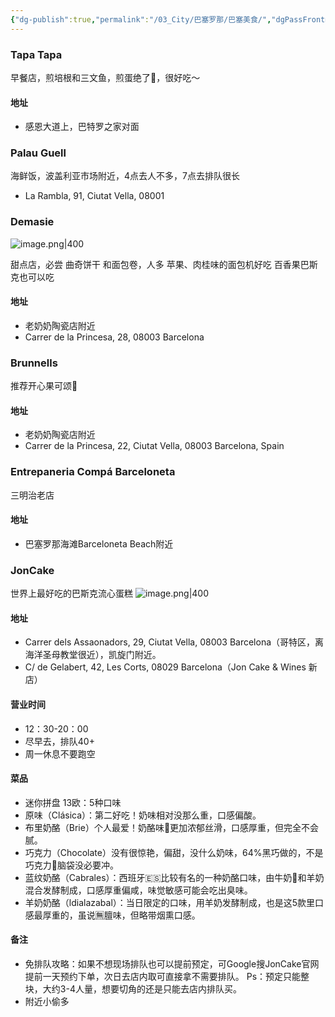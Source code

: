```yaml
---
{"dg-publish":true,"permalink":"/03_City/巴塞罗那/巴塞美食/","dgPassFrontmatter":true}
---
```


### Tapa Tapa
早餐店，煎培根和三文鱼，煎蛋绝了🍳，很好吃～
#### 地址
+ 感恩大道上，巴特罗之家对面

### Palau Guell
海鲜饭，波盖利亚市场附近，4点去人不多，7点去排队很长
+ La Rambla, 91, Ciutat Vella, 08001

### Demasie
![image.png|400](https://obsidan-1314364309.cos.ap-beijing.myqcloud.com/obsidan/20250305011730340.png)

甜点店，必尝 曲奇饼干 和面包卷，人多
苹果、肉桂味的面包机好吃
百香果巴斯克也可以吃
#### 地址
+ 老奶奶陶瓷店附近
+ Carrer de la Princesa, 28, 08003 Barcelona


### Brunnells
推荐开心果可颂🥐
#### 地址
+ 老奶奶陶瓷店附近
+ Carrer de la Princesa, 22, Ciutat Vella, 08003 Barcelona, Spain

### Entrepaneria Compá Barceloneta
三明治老店
#### 地址
+ 巴塞罗那海滩Barceloneta Beach附近


### JonCake
世界上最好吃的巴斯克流心蛋糕
![image.png|400](https://obsidan-1314364309.cos.ap-beijing.myqcloud.com/obsidan/20250304011447401.png)


#### 地址
+ Carrer dels Assaonadors, 29, Ciutat Vella, 08003 Barcelona（哥特区，离海洋圣母教堂很近），凯旋门附近。
+  C/ de Gelabert, 42, Les Corts, 08029 Barcelona（Jon Cake & Wines  新店）

#### 营业时间
+ 12：30-20：00
+ 尽早去，排队40+
+ 周一休息不要跑空

#### 菜品
+ 迷你拼盘 13欧：5种口味
+ 原味（Clásica）：第二好吃！奶味相对没那么重，口感偏酸。
+ 布里奶酪（Brie）个人最爱！奶酪味🧀更加浓郁丝滑，口感厚重，但完全不会腻。
+ 巧克力（Chocolate）没有很惊艳，偏甜，没什么奶味，64%黑巧做的，不是巧克力🍫脑袋没必要冲。
+ 蓝纹奶酪（Cabrales）：西班牙🇪🇸比较有名的一种奶酪口味，由牛奶🥛和羊奶混合发酵制成，口感厚重偏咸，味觉敏感可能会吃出臭味。
+ 羊奶奶酪（ldialazabal）：当日限定的口味，用羊奶发酵制成，也是这5款里口感最厚重的，虽说🈚膻味，但略带烟熏口感。

#### 备注
+ 免排队攻略：如果不想现场排队也可以提前预定，可Google搜JonCake官网提前一天预约下单，次日去店内取可直接拿不需要排队。 Ps：预定只能整块，大约3-4人量，想要切角的还是只能去店内排队买。
+ 附近小偷多